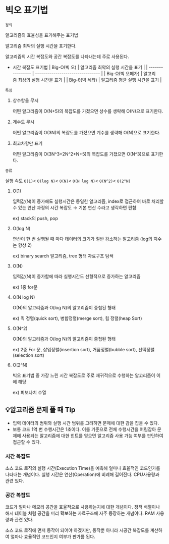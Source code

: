 # 빅오 표기법

`정의`

알고리즘의 효율성을 표기해주는 표기법

알고리즘 최악의 실행 시간을 표기한다.

알고리즘의 시간 복잡도와 공간 복잡도를 나타내는데 주로 사용된다.

- 시간 복잡도 표기법
  | Big-O(빅 오) | 알고리즘 최악의 실행 시간을 표기 |
  | ---------------- | -------------------------------- |
  | Big-Ω(빅 오메가) | 알고리즘 최상의 실행 시간을 표기 |
  | Big-θ(빅 세타) | 알고리즘 평균 실행 시간을 표기 |

`특징`

1. 상수항을 무시

   어떤 알고리즘이 O(N+5)의 복잡도를 가졌으면 상수를 생략해 O(N)으로 표기한다.

2. 계수도 무시

   어떤 알고리즘이 O(3N)의 복잡도를 가졌으면 계수를 생략해 O(N)으로 표기한다.

3. 최고차항만 표기

   어떤 알고리즘이 O(3N^3+2N^2+N+5)의 복잡도를 가졌으면 O(N^3)으로 표기한다.

`종류`

실행 속도 `O(1)`< `O(log N)`< `O(N)`< `O(N log N)`< `O(N^2)`< `O(2^N)`

1. O(1)

   입력값(N)이 증가해도 실행시간은 동일한 알고리즘, index로 접근하여 바로 처리할 수 있는 연산 과정의 시간 복잡도 → 기본 연산 수라고 생각하면 편함

   ex) stack의 push, pop

2. O(log N)

   연산이 한 번 실행될 때 마다 데이터의 크기가 절반 감소하는 알고리즘 (log의 지수는 항상 2)

   ex) binary search 알고리즘, tree 형태 자료구조 탐색

3. O(N)

   입력값(N)이 증가함에 따라 실행시간도 선형적으로 증가하는 알고리즘

   ex) 1중 for문

4. O(N log N)

   O(N)의 알고리즘과 O(log N)의 알고리즘이 중첩된 형태

   ex) 퀵 정렬(quick sort), 병합정렬(merge sort), 힙 정렬(heap Sort)

5. O(N^2)

   O(N)의 알고리즘과 O(log N)의 알고리즘이 중첩된 형태

   ex) 2중 For 문, 삽입정렬(insertion sort), 거품정렬(bubble sort), 선택정렬(selection sort)

6. O(2^N)

   빅오 표기법 중 가장 느린 시간 복잡도로 주로 재귀적으로 수행하는 알고리즘이 이에 해당

   ex) 피보나치 수열

## 💡알고리즘 문제 풀 때 Tip

- 입력 데이터의 범위와 실행 시간 범위를 고려하면 문제에 대한 감을 잡을 수 있다.
- 보통 코드 1억 번 수행시간은 1초이다. 이를 기준으로 전체 수행시간을 어림잡아 문제에 사용되는 알고리즘에 대한 힌트를 얻으면 알고리즘 사용 가능 여부를 판단하여 접근할 수 있다.

### 시간 복잡도

소스 코드 로직의 실행 시간(Execution Time)을 예측해 얼마나 효율적인 코드인가를 나타내는 개념이다. 실행 시간은 연산(Operation)에 비례해 길어진다. CPU사용량과 관련 있다.

### 공간 복잡도

코드가 얼마나 메모리 공간을 효율적으로 사용하는지에 대한 개념이다. 정적 배열이나 해시 테이블 처럼 공간을 미리 확보하는 자료구조에 자주 등장하는 개념이다. RAM 사용량과 관련 있다.

소스 코드 로직에 먼저 동작이 되어야 하겠지만, 동작뿐 아니라 시공간 복잡도를 계산하여 얼마나 효율적인 코드인지 여부가 판가름 된다.
